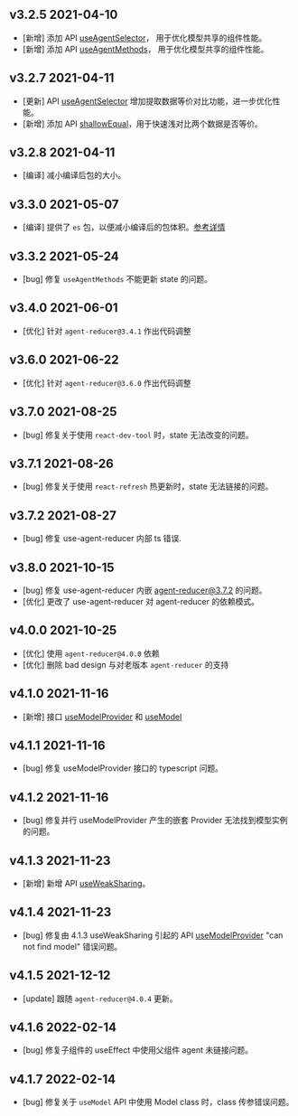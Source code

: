 ## v3.2.5 2021-04-10

* [新增] 添加 API [useAgentSelector](/zh/api?id=useagentselector)， 用于优化模型共享的组件性能。
* [新增] 添加 API [useAgentMethods](/zh/api?id=useagentmethods)， 用于优化模型共享的组件性能。

## v3.2.7 2021-04-11

* [更新] API [useAgentSelector](/zh/api?id=useagentselector) 增加提取数据等价对比功能，进一步优化性能。
* [新增] 添加 API [shallowEqual](/zh/api?id=shallowequal)，用于快速浅对比两个数据是否等价。

## v3.2.8 2021-04-11

* [编译] 减小编译后包的大小。

## v3.3.0 2021-05-07

* [编译] 提供了 `es` 包，以便减小编译后的包体积。[参考详情](/zh/introduction?id=安装)

## v3.3.2 2021-05-24

* [bug] 修复 `useAgentMethods` 不能更新 state 的问题。

## v3.4.0 2021-06-01

* [优化] 针对 `agent-reducer@3.4.1` 作出代码调整 

## v3.6.0 2021-06-22

* [优化] 针对 `agent-reducer@3.6.0` 作出代码调整 

## v3.7.0 2021-08-25

* [bug] 修复关于使用 `react-dev-tool` 时，state 无法改变的问题。

## v3.7.1 2021-08-26

* [bug] 修复关于使用 `react-refresh` 热更新时，state 无法链接的问题。

## v3.7.2 2021-08-27

* [bug] 修复 use-agent-reducer 内部 ts 错误.

## v3.8.0 2021-10-15

* [bug] 修复 use-agent-reducer 内嵌 agent-reducer@3.7.2 的问题。
* [优化] 更改了 use-agent-reducer 对 agent-reducer 的依赖模式。

## v4.0.0 2021-10-25

* [优化] 使用 `agent-reducer@4.0.0` 依赖
* [优化] 删除 bad design 与对老版本 `agent-reducer` 的支持

## v4.1.0 2021-11-16

* [新增] 接口 [useModelProvider](/zh/api?id=usemodelprovider) 和 [useModel](/zh/api?id=usemodel)

## v4.1.1 2021-11-16

* [bug] 修复 useModelProvider 接口的 typescript 问题。

## v4.1.2 2021-11-16

* [bug] 修复并行 useModelProvider 产生的嵌套 Provider 无法找到模型实例的问题。

## v4.1.3 2021-11-23

* [新增] 新增 API [useWeakSharing](/zh/api?id=useweaksharing)。

## v4.1.4 2021-11-23

* [bug] 修复由 4.1.3 useWeakSharing 引起的 API [useModelProvider](/api?id=usemodelprovider) "can not find model" 错误问题。

## v4.1.5 2021-12-12

* [update] 跟随 `agent-reducer@4.0.4` 更新。

## v4.1.6 2022-02-14

* [bug] 修复子组件的 useEffect 中使用父组件 agent 未链接问题。

## v4.1.7 2022-02-14

* [bug] 修复关于 `useModel` API 中使用 Model class 时，class 传参错误问题。